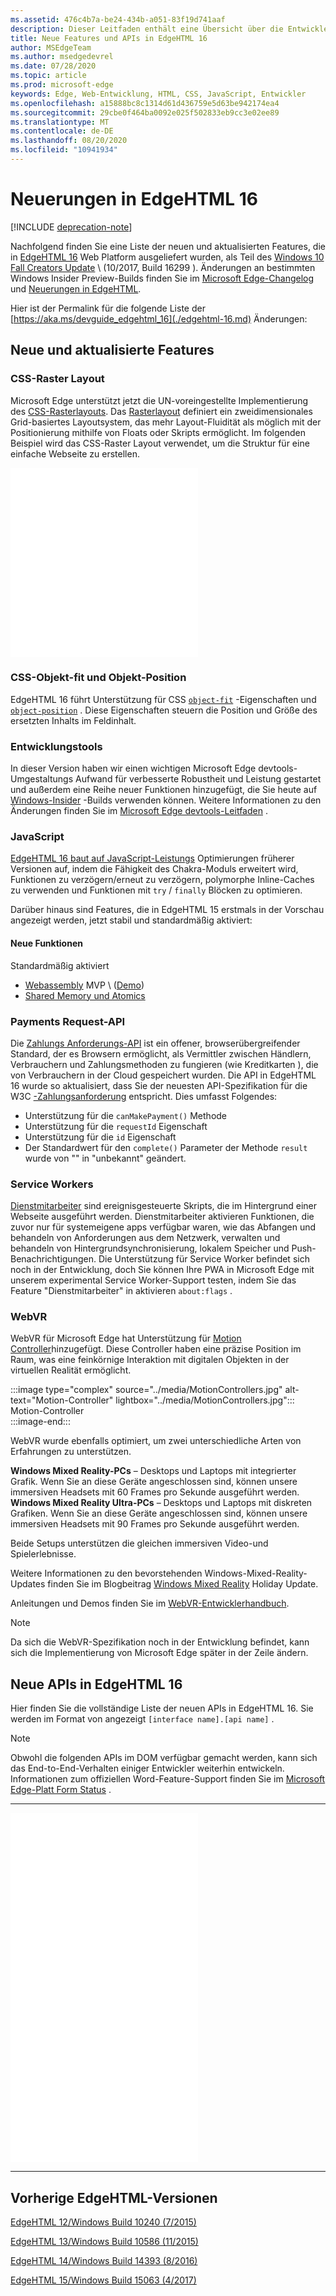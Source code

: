 ```yaml
---
ms.assetid: 476c4b7a-be24-434b-a051-83f19d741aaf
description: Dieser Leitfaden enthält eine Übersicht über die Entwicklerfeatures und-Standards, die in Microsoft Edge enthalten sind.
title: Neue Features und APIs in EdgeHTML 16
author: MSEdgeTeam
ms.author: msedgedevrel
ms.date: 07/28/2020
ms.topic: article
ms.prod: microsoft-edge
keywords: Edge, Web-Entwicklung, HTML, CSS, JavaScript, Entwickler
ms.openlocfilehash: a15888bc8c1314d61d436759e5d63be942174ea4
ms.sourcegitcommit: 29cbe0f464ba0092e025f502833eb9cc3e02ee89
ms.translationtype: MT
ms.contentlocale: de-DE
ms.lasthandoff: 08/20/2020
ms.locfileid: "10941934"
---
```

# Neuerungen in EdgeHTML 16  

[!INCLUDE [deprecation-note](../../includes/legacy-edge-note.md)]  

Nachfolgend finden Sie eine Liste der neuen und aktualisierten Features, die in [EdgeHTML 16](https://blogs.windows.com/msedgedev/2017/10/17) Web Platform ausgeliefert wurden, als Teil des [Windows 10 Fall Creators Update](https://blogs.windows.com/windowsexperience/2017/10/17/whats-new-windows-10-fall-creators-update) \ (10/2017, Build 16299 \).  Änderungen an bestimmten Windows Insider Preview-Builds finden Sie im [Microsoft Edge-Changelog](https://developer.microsoft.com/microsoft-edge/platform/changelog) und [Neuerungen in EdgeHTML](../whats-new.md).  

Hier ist der Permalink für die folgende Liste der  [https://aka.ms/devguide_edgehtml_16](./edgehtml-16.md) Änderungen:  

## Neue und aktualisierte Features  

### CSS-Raster Layout  

Microsoft Edge unterstützt jetzt die UN-voreingestellte Implementierung des [CSS-Rasterlayouts](https://www.w3.org/TR/css-grid-1).  Das [Rasterlayout](https://developer.mozilla.org/docs/Web/CSS/CSS_Grid_Layout) definiert ein zweidimensionales Grid-basiertes Layoutsystem, das mehr Layout-Fluidität als möglich mit der Positionierung mithilfe von Floats oder Skripts ermöglicht.  Im folgenden Beispiel wird das CSS-Raster Layout verwendet, um die Struktur für eine einfache Webseite zu erstellen.  

<iframe height='303' scrolling='no' title='CSS-Raster Layout' src='//codepen.io/MSEdgeDev/embed/mMQqZX/?height=303&theme-id=23761&default-tab=css,result&embed-version=2' frameborder='no' allowtransparency='true' allowfullscreen='true'>Sehen Sie sich das Layout "Stift <a href='https://codepen.io/MSEdgeDev/pen/mMQqZX/'> -CSS-Raster" </a> von MSEdgeDev ( <a href='https://codepen.io/MSEdgeDev'> @MSEdgeDev </a> ) auf <a href='https://codepen.io'> CodePen </a> .</iframe>  

### CSS-Objekt-fit und Objekt-Position  

EdgeHTML 16 führt Unterstützung für CSS [`object-fit`](https://developer.mozilla.org/docs/Web/CSS/object-fit) -Eigenschaften und [`object-position`](https://developer.mozilla.org/docs/Web/CSS/object-position) .  Diese Eigenschaften steuern die Position und Größe des ersetzten Inhalts im Feldinhalt.  

### Entwicklungstools  

In dieser Version haben wir einen wichtigen Microsoft Edge devtools-Umgestaltungs Aufwand für verbesserte Robustheit und Leistung gestartet und außerdem eine Reihe neuer Funktionen hinzugefügt, die Sie heute auf [Windows-Insider](https://insider.windows.com) -Builds verwenden können.  Weitere Informationen zu den Änderungen finden Sie im [Microsoft Edge devtools-Leitfaden](../whats-new.md) .  

### JavaScript  

[EdgeHTML 16 baut auf JavaScript-Leistungs](https://blogs.windows.com/msedgedev/2017/10/31) Optimierungen früherer Versionen auf, indem die Fähigkeit des Chakra-Moduls erweitert wird, Funktionen zu verzögern/erneut zu verzögern, polymorphe Inline-Caches zu verwenden und Funktionen mit `try` / `finally` Blöcken zu optimieren.  

Darüber hinaus sind Features, die in EdgeHTML 15 erstmals in der Vorschau angezeigt werden, jetzt stabil und standardmäßig aktiviert:  

#### Neue Funktionen  

Standardmäßig aktiviert  

*   [Webassembly](https://developer.microsoft.com/microsoft-edge/platform/status/webassemblymvp/?q=WebAssembly) MVP \ ([Demo](https://webassembly.org/demo))  
*   [Shared Memory und Atomics](https://developer.microsoft.com/microsoft-edge/platform/status/sharedmemoryandatomics/?q=Atomics)  

### Payments Request-API  

Die [Zahlungs Anforderungs-API](../windows-integration/payment-request-api.md) ist ein offener, browserübergreifender Standard, der es Browsern ermöglicht, als Vermittler zwischen Händlern, Verbrauchern und Zahlungsmethoden zu fungieren (wie Kreditkarten \), die von Verbrauchern in der Cloud gespeichert wurden.  Die API in EdgeHTML 16 wurde so aktualisiert, dass Sie der neuesten API-Spezifikation für die W3C [-Zahlungsanforderung](https://w3c.github.io/payment-request) entspricht.  Dies umfasst Folgendes:  

*   Unterstützung für die `canMakePayment()` Methode  
*   Unterstützung für die `requestId` Eigenschaft  
*   Unterstützung für die `id` Eigenschaft  
*   Der Standardwert für den `complete()` Parameter der Methode `result` wurde von "" in "unbekannt" geändert.  

### Service Workers  

[Dienstmitarbeiter](https://www.w3.org/TR/service-workers-1) sind ereignisgesteuerte Skripts, die im Hintergrund einer Webseite ausgeführt werden.  Dienstmitarbeiter aktivieren Funktionen, die zuvor nur für systemeigene apps verfügbar waren, wie das Abfangen und behandeln von Anforderungen aus dem Netzwerk, verwalten und behandeln von Hintergrundsynchronisierung, lokalem Speicher und Push-Benachrichtigungen.  Die Unterstützung für Service Worker befindet sich noch in der Entwicklung, doch Sie können Ihre PWA in Microsoft Edge mit unserem experimental Service Worker-Support testen, indem Sie das Feature "Dienstmitarbeiter" in aktivieren `about:flags` .  

### WebVR  

WebVR für Microsoft Edge hat Unterstützung für [Motion Controller](https://developer.microsoft.com/windows/mixed-reality/motion_controllers)hinzugefügt.  Diese Controller haben eine präzise Position im Raum, was eine feinkörnige Interaktion mit digitalen Objekten in der virtuellen Realität ermöglicht.  

:::image type="complex" source="../media/MotionControllers.jpg" alt-text="Motion-Controller" lightbox="../media/MotionControllers.jpg":::
   Motion-Controller  
:::image-end:::  

WebVR wurde ebenfalls optimiert, um zwei unterschiedliche Arten von Erfahrungen zu unterstützen.  

**Windows Mixed Reality-PCs** – Desktops und Laptops mit integrierter Grafik.  Wenn Sie an diese Geräte angeschlossen sind, können unsere immersiven Headsets mit 60 Frames pro Sekunde ausgeführt werden.  
**Windows Mixed Reality Ultra-PCs** – Desktops und Laptops mit diskreten Grafiken.  Wenn Sie an diese Geräte angeschlossen sind, können unsere immersiven Headsets mit 90 Frames pro Sekunde ausgeführt werden.  

Beide Setups unterstützen die gleichen immersiven Video-und Spielerlebnisse.  

Weitere Informationen zu den bevorstehenden Windows-Mixed-Reality-Updates finden Sie im Blogbeitrag [Windows Mixed Reality](https://blogs.windows.com/windowsexperience/2017/08/28/windows-mixed-reality-holiday-update) Holiday Update.  

Anleitungen und Demos finden Sie im [WebVR-Entwicklerhandbuch](/microsoft-edge/webvr).  

 > [!NOTE] 
 > Da sich die WebVR-Spezifikation noch in der Entwicklung befindet, kann sich die Implementierung von Microsoft Edge später in der Zeile ändern.  

## Neue APIs in EdgeHTML 16  

Hier finden Sie die vollständige Liste der neuen APIs in EdgeHTML 16.  Sie werden im Format von angezeigt `[interface name].[api name]` .

> [!NOTE] 
> Obwohl die folgenden APIs im DOM verfügbar gemacht werden, kann sich das End-to-End-Verhalten einiger Entwickler weiterhin entwickeln.  Informationen zum offiziellen Word-Feature-Support finden Sie im  [Microsoft Edge-Platt Form Status](https://developer.microsoft.com/microsoft-edge/platform/status) .  

---  

<iframe height='559' scrolling='no' title='Neue APIs in EdgeHTML 16' src='//codepen.io/MSEdgeDev/embed/jLGZZY/?height=559&theme-id=23761&default-tab=result&embed-version=2' frameborder='no' allowtransparency='true' allowfullscreen='true'>Weitere Informationen finden Sie in den neuen APIs für Stifte <a href='https://codepen.io/MSEdgeDev/pen/jLGZZY/'> in EdgeHTML 16 </a> von MSEdgeDev ( <a href='https://codepen.io/MSEdgeDev'> @MSEdgeDev </a> ) auf <a href='https://codepen.io'> CodePen </a> .</iframe>  

---  

## Vorherige EdgeHTML-Versionen  

[EdgeHTML 12/Windows Build 10240 (7/2015)](./edgehtml-12.md)  

[EdgeHTML 13/Windows Build 10586 (11/2015)](./edgehtml-13.md)  

[EdgeHTML 14/Windows Build 14393 (8/2016)](./edgehtml-14.md)  

[EdgeHTML 15/Windows Build 15063 (4/2017)](./edgehtml-15.md)  
